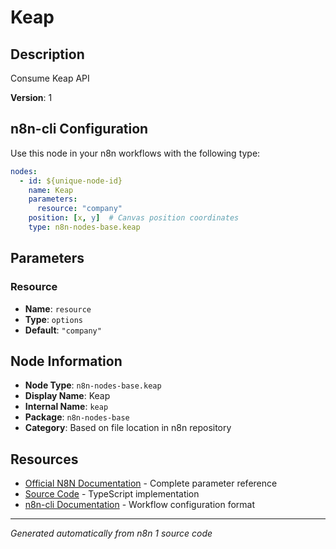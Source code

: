 # Keap

## Description

Consume Keap API

**Version**: 1

## n8n-cli Configuration

Use this node in your n8n workflows with the following type:

```yaml
nodes:
  - id: ${unique-node-id}
    name: Keap
    parameters:
      resource: "company"
    position: [x, y]  # Canvas position coordinates
    type: n8n-nodes-base.keap
```

## Parameters

### Resource

- **Name**: `resource`
- **Type**: `options`
- **Default**: `"company"`


## Node Information

- **Node Type**: `n8n-nodes-base.keap`
- **Display Name**: Keap
- **Internal Name**: `keap`
- **Package**: `n8n-nodes-base`
- **Category**: Based on file location in n8n repository

## Resources

- [Official N8N Documentation](https://docs.n8n.io/integrations/builtin/app-nodes/n8n-nodes-base.keap/) - Complete parameter reference
- [Source Code](https://github.com/n8n-io/n8n/blob/master/packages/nodes-base/nodes/Keap/Keap.node.ts) - TypeScript implementation
- [n8n-cli Documentation](https://github.com/edenreich/n8n-cli) - Workflow configuration format

---
*Generated automatically from n8n 1 source code*

